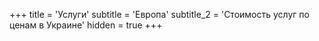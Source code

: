 +++
title = 'Услуги'
subtitle = 'Европа'
subtitle_2 = 'Стоимость услуг по ценам в Украине'
hidden = true
+++